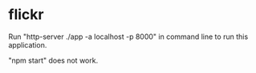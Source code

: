 # flickr
Run "http-server ./app -a localhost -p 8000" in command line to run this application.

"npm start" does not work.

